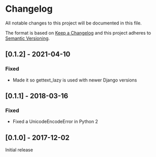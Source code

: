 # Changelog
All notable changes to this project will be documented in this file.

The format is based on [Keep a Changelog](https://keepachangelog.com/)
and this project adheres to [Semantic Versioning](https://semver.org/).

## [0.1.2] - 2021-04-10
### Fixed
- Made it so gettext_lazy is used with newer Django versions

## [0.1.1] - 2018-03-16
### Fixed
- Fixed a UnicodeEncodeError in Python 2

## [0.1.0] - 2017-12-02
Initial release
